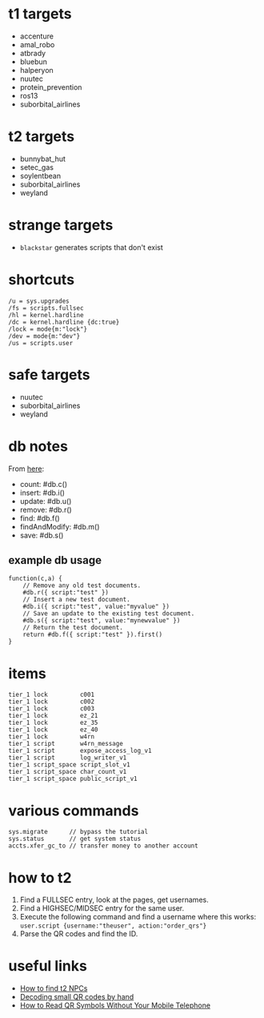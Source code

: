 # t1 targets

- accenture
- amal_robo
- atbrady
- bluebun
- halperyon
- nuutec
- protein_prevention
- ros13
- suborbital_airlines

# t2 targets

- bunnybat_hut
- setec_gas
- soylentbean
- suborbital_airlines
- weyland

# strange targets

- `blackstar` generates scripts that don't exist

# shortcuts

    /u = sys.upgrades
    /fs = scripts.fullsec
    /hl = kernel.hardline
    /dc = kernel.hardline {dc:true}
    /lock = mode{m:"lock"}
    /dev = mode{m:"dev"}
    /us = scripts.user

# safe targets

- nuutec
- suborbital_airlines
- weyland

# db notes

From [here](https://www.hackmud.com/forums/new_players/how_to_script_please_):

- count: #db.c()
- insert: #db.i()
- update: #db.u()
- remove: #db.r()
- find: #db.f()
- findAndModify: #db.m()
- save: #db.s()

## example db usage

    function(c,a) {
        // Remove any old test documents.
        #db.r({ script:"test" })
        // Insert a new test document.
        #db.i({ script:"test", value:"myvalue" })
        // Save an update to the existing test document.
        #db.s({ script:"test", value:"mynewvalue" })
        // Return the test document.
        return #db.f({ script:"test" }).first()
    }

# items

    tier_1 lock         c001
    tier_1 lock         c002
    tier_1 lock         c003
    tier_1 lock         ez_21
    tier_1 lock         ez_35
    tier_1 lock         ez_40
    tier_1 lock         w4rn
    tier_1 script       w4rn_message
    tier_1 script       expose_access_log_v1
    tier_1 script       log_writer_v1
    tier_1 script_space script_slot_v1
    tier_1 script_space char_count_v1
    tier_1 script_space public_script_v1

# various commands

    sys.migrate      // bypass the tutorial
    sys.status       // get system status
    accts.xfer_gc_to // transfer money to another account

# how to t2

1. Find a FULLSEC entry, look at the pages, get usernames.
1. Find a HIGHSEC/MIDSEC entry for the same user.
1. Execute the following command and find a username where this works: `user.script {username:"theuser", action:"order_qrs"}`
1. Parse the QR codes and find the ID.

# useful links

- [How to find t2 NPCs](http://steamcommunity.com/sharedfiles/filedetails/?id=771040875)
- [Decoding small QR codes by hand](http://blog.qartis.com/decoding-small-qr-codes-by-hand/)
- [How to Read QR Symbols Without Your Mobile Telephone](http://www.ams.org/samplings/feature-column/fc-2013-02)
